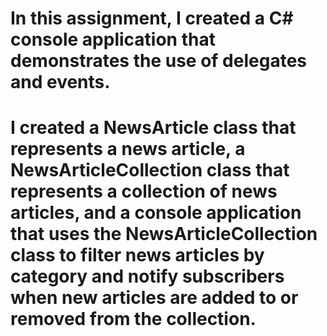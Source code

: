 # In this assignment, I created a C# console application that demonstrates the use of delegates and events. 
# I created a NewsArticle class that represents a news article, a NewsArticleCollection class that represents a collection of news articles, and a console application that uses the NewsArticleCollection class to filter news articles by category and notify subscribers when new articles are added to or removed from the collection.
